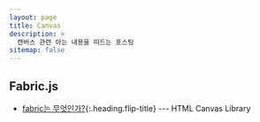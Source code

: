 ```yaml
---
layout: page
title: Canvas
description: >
  캔버스 관련 아는 내용을 떠드는 포스팅
sitemap: false
---
```


## Fabric.js
* [fabric는 무엇인가?]{:.heading.flip-title} --- HTML Canvas Library

[fabric는 무엇인가?]: ./2023-07-19-fabric/